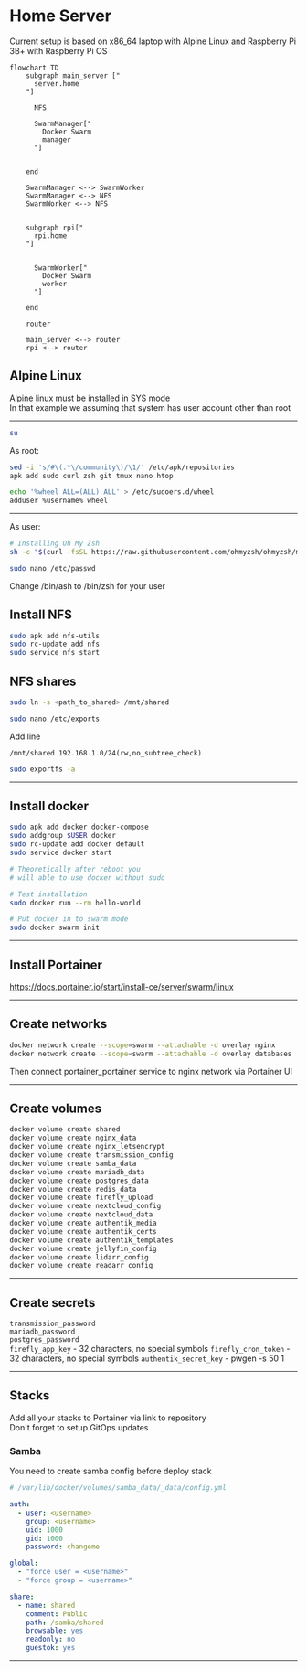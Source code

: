 # Home Server

Current setup is based on x86_64 laptop with Alpine Linux and Raspberry Pi 3B+ with Raspberry Pi OS

```mermaid
flowchart TD
    subgraph main_server ["
      server.home
    "]

      NFS

      SwarmManager["
        Docker Swarm
        manager
      "]


    end

    SwarmManager <--> SwarmWorker
    SwarmManager <--> NFS
    SwarmWorker <--> NFS


    subgraph rpi["
      rpi.home
    "]
    

      SwarmWorker["
        Docker Swarm
        worker
      "]

    end

    router

    main_server <--> router
    rpi <--> router
```

## Alpine Linux

Alpine linux must be installed in SYS mode  
In that example we assuming that system has user account other than root

---

```sh
su
```
As root:
```sh
sed -i 's/#\(.*\/community\)/\1/' /etc/apk/repositories
apk add sudo curl zsh git tmux nano htop

echo '%wheel ALL=(ALL) ALL' > /etc/sudoers.d/wheel
adduser %username% wheel
```
---
As user: 
```sh
# Installing Oh My Zsh
sh -c "$(curl -fsSL https://raw.githubusercontent.com/ohmyzsh/ohmyzsh/master/tools/install.sh)"

sudo nano /etc/passwd
```
Change /bin/ash to /bin/zsh for your user

## Install NFS
```sh
sudo apk add nfs-utils
sudo rc-update add nfs
sudo service nfs start
```

## NFS shares
```sh
sudo ln -s <path_to_shared> /mnt/shared

sudo nano /etc/exports
```
Add line
```
/mnt/shared 192.168.1.0/24(rw,no_subtree_check)
```
```sh
sudo exportfs -a
```


---
## Install docker
```sh
sudo apk add docker docker-compose
sudo addgroup $USER docker
sudo rc-update add docker default
sudo service docker start

# Theoretically after reboot you
# will able to use docker without sudo

# Test installation
sudo docker run --rm hello-world

# Put docker in to swarm mode
sudo docker swarm init
```
---
## Install Portainer  
https://docs.portainer.io/start/install-ce/server/swarm/linux

---
## Create networks
```sh
docker network create --scope=swarm --attachable -d overlay nginx
docker network create --scope=swarm --attachable -d overlay databases
```
Then connect portainer_portainer service to nginx network via Portainer UI

---
## Create volumes
```sh
docker volume create shared
docker volume create nginx_data
docker volume create nginx_letsencrypt
docker volume create transmission_config
docker volume create samba_data
docker volume create mariadb_data
docker volume create postgres_data
docker volume create redis_data
docker volume create firefly_upload
docker volume create nextcloud_config
docker volume create nextcloud_data
docker volume create authentik_media
docker volume create authentik_certs
docker volume create authentik_templates
docker volume create jellyfin_config
docker volume create lidarr_config
docker volume create readarr_config
```
---

## Create secrets  

`transmission_password`  
`mariadb_password`  
`postgres_password`  
`firefly_app_key` - 32 characters, no special symbols
`firefly_cron_token` - 32 characters, no special symbols
`authentik_secret_key` - pwgen -s 50 1


---

## Stacks

Add all your stacks to Portainer via link to repository  
Don't forget to setup GitOps updates

### Samba
You need to create samba config before deploy stack
```yaml
# /var/lib/docker/volumes/samba_data/_data/config.yml 

auth:
  - user: <username>
    group: <username>
    uid: 1000
    gid: 1000
    password: changeme

global:
  - "force user = <username>"
  - "force group = <username>"

share:
  - name: shared
    comment: Public
    path: /samba/shared
    browsable: yes
    readonly: no
    guestok: yes


```

---
